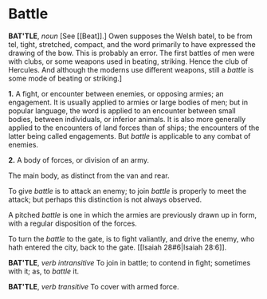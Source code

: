 # Battle

**BAT'TLE**, _noun_ \[See [[Beat]].\] Owen supposes the Welsh batel, to be from tel, tight, stretched, compact, and the word primarily to have expressed the drawing of the bow. This is probably an error. The first battles of men were with clubs, or some weapons used in beating, striking. Hence the club of Hercules. And although the moderns use different weapons, still a _battle_ is some mode of beating or striking.\]

**1.** A fight, or encounter between enemies, or opposing armies; an engagement. It is usually applied to armies or large bodies of men; but in popular language, the word is applied to an encounter between small bodies, between individuals, or inferior animals. It is also more generally applied to the encounters of land forces than of ships; the encounters of the latter being called engagements. But _battle_ is applicable to any combat of enemies.

**2.** A body of forces, or division of an army.

The main body, as distinct from the van and rear.

To give _battle_ is to attack an enemy; to join _battle_ is properly to meet the attack; but perhaps this distinction is not always observed.

A pitched _battle_ is one in which the armies are previously drawn up in form, with a regular disposition of the forces.

To turn the _battle_ to the gate, is to fight valiantly, and drive the enemy, who hath entered the city, back to the gate. [[Isaiah 28#6|Isaiah 28:6]].

**BAT'TLE**, _verb intransitive_ To join in battle; to contend in fight; sometimes with it; as, to _battle_ it.

**BAT'TLE**, _verb transitive_ To cover with armed force.